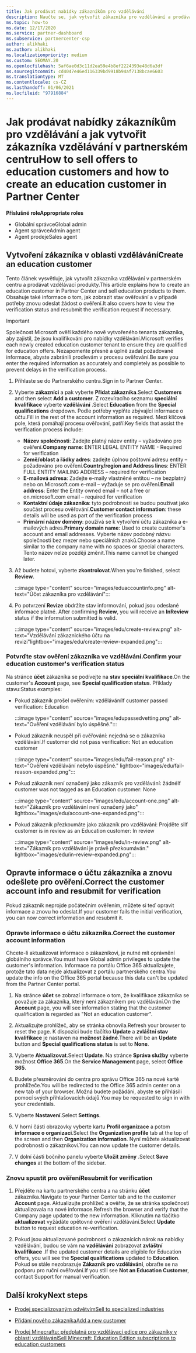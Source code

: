 ```yaml
---
title: Jak prodávat nabídky zákazníkům pro vzdělávání
description: Naučte se, jak vytvořit zákazníka pro vzdělávání a prodávat nabídky v partnerském centru. Zahrnuje potvrzení stavu ověření pro zákazníka ve vzdělávání.
ms.topic: how-to
ms.date: 12/17/2020
ms.service: partner-dashboard
ms.subservice: partnercenter-csp
author: alikhaki
ms.author: alikhaki
ms.localizationpriority: medium
ms.custom: SEOMAY.20
ms.openlocfilehash: 5af6ae0d3c11d2ea59e4b8ef2224393e48d6a3df
ms.sourcegitcommit: cd4047e46ed116339bd9918b94af7138bcae6603
ms.translationtype: MT
ms.contentlocale: cs-CZ
ms.lasthandoff: 01/06/2021
ms.locfileid: "97916884"
---
```

# <a name="how-to-sell-offers-to-education-customers-and-how-to-create-an-education-customer-in-partner-center"></a><span data-ttu-id="5cfc7-104">Jak prodávat nabídky zákazníkům pro vzdělávání a jak vytvořit zákazníka vzdělávání v partnerském centru</span><span class="sxs-lookup"><span data-stu-id="5cfc7-104">How to sell offers to education customers and how to create an education customer in Partner Center</span></span>


<span data-ttu-id="5cfc7-105">**Příslušné role**</span><span class="sxs-lookup"><span data-stu-id="5cfc7-105">**Appropriate roles**</span></span>

- <span data-ttu-id="5cfc7-106">Globální správce</span><span class="sxs-lookup"><span data-stu-id="5cfc7-106">Global admin</span></span>
- <span data-ttu-id="5cfc7-107">Agent správce</span><span class="sxs-lookup"><span data-stu-id="5cfc7-107">Admin agent</span></span>
- <span data-ttu-id="5cfc7-108">Agent prodeje</span><span class="sxs-lookup"><span data-stu-id="5cfc7-108">Sales agent</span></span>

## <a name="create-an-education-customer"></a><span data-ttu-id="5cfc7-109">Vytvoření zákazníka v oblasti vzdělávání</span><span class="sxs-lookup"><span data-stu-id="5cfc7-109">Create an education customer</span></span>

<span data-ttu-id="5cfc7-110">Tento článek vysvětluje, jak vytvořit zákazníka vzdělávání v partnerském centru a prodávat vzdělávací produkty.</span><span class="sxs-lookup"><span data-stu-id="5cfc7-110">This article explains how to create an education customer in Partner Center and sell education products to them.</span></span> <span data-ttu-id="5cfc7-111">Obsahuje také informace o tom, jak zobrazit stav ověřování a v případě potřeby znovu odeslat žádost o ověření.</span><span class="sxs-lookup"><span data-stu-id="5cfc7-111">It also covers how to view the verification status and resubmit the verification request if necessary.</span></span>

> [!IMPORTANT]
> <span data-ttu-id="5cfc7-112">Společnost Microsoft ověří každého nově vytvořeného tenanta zákazníka, aby zajistil, že jsou kvalifikováni pro nabídky vzdělávání.</span><span class="sxs-lookup"><span data-stu-id="5cfc7-112">Microsoft verifies each newly created education customer tenant to ensure they are qualified for education offers.</span></span>  <span data-ttu-id="5cfc7-113">Nezapomeňte přesně a úplně zadat požadované informace, abyste zabránili prodlevám v procesu ověřování.</span><span class="sxs-lookup"><span data-stu-id="5cfc7-113">Be sure you enter the required information as accurately and completely as possible to prevent delays in the verification process.</span></span>

1. <span data-ttu-id="5cfc7-114">Přihlaste se do Partnerského centra.</span><span class="sxs-lookup"><span data-stu-id="5cfc7-114">Sign in to Partner Center.</span></span>

2. <span data-ttu-id="5cfc7-115">Vyberte **zákazníci** a pak vyberte **Přidat zákazníka**.</span><span class="sxs-lookup"><span data-stu-id="5cfc7-115">Select **Customers** and then select **Add a customer**.</span></span> <span data-ttu-id="5cfc7-116">Z rozevíracího seznamu **speciální kvalifikace** vyberte **vzdělávání** .</span><span class="sxs-lookup"><span data-stu-id="5cfc7-116">Select **Education** from the **Special qualifications** dropdown.</span></span>  <span data-ttu-id="5cfc7-117">Podle potřeby vyplňte zbývající informace o účtu.</span><span class="sxs-lookup"><span data-stu-id="5cfc7-117">Fill in the rest of the account information as required.</span></span>  <span data-ttu-id="5cfc7-118">Mezi klíčová pole, která pomáhají procesu ověřování, patří:</span><span class="sxs-lookup"><span data-stu-id="5cfc7-118">Key fields that assist the verification process include:</span></span>

   - <span data-ttu-id="5cfc7-119">**Název společnosti**: Zadejte platný název entity – vyžadováno pro ověření.</span><span class="sxs-lookup"><span data-stu-id="5cfc7-119">**Company name**: ENTER LEGAL ENTITY NAME - Required for verification</span></span>
   - <span data-ttu-id="5cfc7-120">**Země/oblast a řádky adres**: zadejte úplnou poštovní adresu entity – požadováno pro ověření.</span><span class="sxs-lookup"><span data-stu-id="5cfc7-120">**Country/region and Address lines**: ENTER FULL ENTITY MAILING ADDRESS – required for verification</span></span>
   - <span data-ttu-id="5cfc7-121">**E-mailová adresa**: Zadejte e-maily vlastněné entitou – ne bezplatný nebo on.Microsoft.com e-mail – vyžaduje se pro ověření.</span><span class="sxs-lookup"><span data-stu-id="5cfc7-121">**Email address**:  Enter the Entity owned email – not a free or on.microsoft.com email – required for verification</span></span>
   - <span data-ttu-id="5cfc7-122">**Kontaktní údaje zákazníka**: tyto podrobnosti se budou používat jako součást procesu ověřování.</span><span class="sxs-lookup"><span data-stu-id="5cfc7-122">**Customer contact information**: these details will be used as part of the verification process</span></span>
   - <span data-ttu-id="5cfc7-123">**Primární název domény**: používá se k vytvoření účtu zákazníka a e-mailových adres.</span><span class="sxs-lookup"><span data-stu-id="5cfc7-123">**Primary domain name**:  Used to create customer's account and email addresses.</span></span>  <span data-ttu-id="5cfc7-124">Vyberte název podobný názvu společnosti bez mezer nebo speciálních znaků.</span><span class="sxs-lookup"><span data-stu-id="5cfc7-124">Choose a name similar to the company name with no spaces or special characters.</span></span>  <span data-ttu-id="5cfc7-125">Tento název nelze později změnit.</span><span class="sxs-lookup"><span data-stu-id="5cfc7-125">This name cannot be changed later.</span></span>

3. <span data-ttu-id="5cfc7-126">Až budete hotovi, vyberte **zkontrolovat**.</span><span class="sxs-lookup"><span data-stu-id="5cfc7-126">When you're finished, select **Review**.</span></span>

   :::image type="content" source="images/eduaccountinfo.png" alt-text="Účet zákazníka pro vzdělávání":::

4. <span data-ttu-id="5cfc7-128">Po potvrzení **Revize** obdržíte stav informování, pokud jsou odeslané informace platné. </span><span class="sxs-lookup"><span data-stu-id="5cfc7-128">After confirming **Review**, you will receive an **InReview** status if the information submitted is valid.</span></span> 

    :::image type="content" source="images/edu/create-review.png" alt-text="Vzdělávání zákaznického účtu na revizi"lightbox="images/edu/create-review-expanded.png":::

### <a name="confirm-your-education-customers-verification-status"></a><span data-ttu-id="5cfc7-130">Potvrďte stav ověření zákazníka ve vzdělávání.</span><span class="sxs-lookup"><span data-stu-id="5cfc7-130">Confirm your education customer's verification status</span></span>

<span data-ttu-id="5cfc7-131">Na stránce **účet** zákazníka se podívejte na **stav speciální kvalifikace**.</span><span class="sxs-lookup"><span data-stu-id="5cfc7-131">On the customer's **Account** page, see **Special qualification status**.</span></span>
<span data-ttu-id="5cfc7-132">Příklady stavu:</span><span class="sxs-lookup"><span data-stu-id="5cfc7-132">Status examples:</span></span>

- <span data-ttu-id="5cfc7-133">Pokud zákazník prošel ověřením: vzdělávání</span><span class="sxs-lookup"><span data-stu-id="5cfc7-133">If customer passed verification:  Education</span></span>

   :::image type="content" source="images/edupassedvetting.png" alt-text="Ověření vzdělávání bylo úspěšné.":::

- <span data-ttu-id="5cfc7-135">Pokud zákazník neuspěl při ověřování: nejedná se o zákazníka vzdělávání.</span><span class="sxs-lookup"><span data-stu-id="5cfc7-135">If customer did not pass verification:  Not an education customer</span></span>

   :::image type="content" source="images/edu/fail-reason.png" alt-text="Ověření vzdělávání nebylo úspěšné." lightbox="images/edu/fail-reason-expanded.png":::

- <span data-ttu-id="5cfc7-137">Pokud zákazník není označený jako zákazník pro vzdělávání: žádné</span><span class="sxs-lookup"><span data-stu-id="5cfc7-137">If customer was not tagged as an Education customer:  None</span></span>

   :::image type="content" source="images/edu/account-one.png" alt-text="Zákazník pro vzdělávání není označený jako" lightbox="images/edu/account-one-expanded.png":::

- <span data-ttu-id="5cfc7-139">Pokud zákazník přezkoumáte jako zákazník pro vzdělávání: Projděte si</span><span class="sxs-lookup"><span data-stu-id="5cfc7-139">If customer is in review as an Education customer: In review</span></span>

    :::image type="content" source="images/edu/in-review.png" alt-text="Zákazník pro vzdělávání je právě přezkoumáván." lightbox="images/edu/in-review-expanded.png":::

## <a name="correct-the-customer-account-info-and-resubmit-for-verification"></a><span data-ttu-id="5cfc7-141">Opravte informace o účtu zákazníka a znovu odešlete pro ověření.</span><span class="sxs-lookup"><span data-stu-id="5cfc7-141">Correct the customer account info and resubmit for verification</span></span>

<span data-ttu-id="5cfc7-142">Pokud zákazník neprojde počátečním ověřením, můžete si teď opravit informace a znovu ho odeslat.</span><span class="sxs-lookup"><span data-stu-id="5cfc7-142">If your customer fails the initial verification, you can now correct information and resubmit it.</span></span>

### <a name="correct-the-customer-account-information"></a><span data-ttu-id="5cfc7-143">Opravte informace o účtu zákazníka.</span><span class="sxs-lookup"><span data-stu-id="5cfc7-143">Correct the customer account information</span></span>

<span data-ttu-id="5cfc7-144">Chcete-li aktualizovat informace o zákazníkovi, je nutné mít oprávnění globálního správce.</span><span class="sxs-lookup"><span data-stu-id="5cfc7-144">You must have Global admin privileges to update the customer's information.</span></span> <span data-ttu-id="5cfc7-145">Informace na portálu Office 365 aktualizujete, protože tato data nejde aktualizovat z portálu partnerského centra.</span><span class="sxs-lookup"><span data-stu-id="5cfc7-145">You update the info on the Office 365 portal because this data can't be updated from the Partner Center portal.</span></span>

1. <span data-ttu-id="5cfc7-146">Na stránce **účet** se zobrazí informace o tom, že kvalifikace zákazníka se považuje za zákazníka, který není zákazníkem pro vzdělávání.</span><span class="sxs-lookup"><span data-stu-id="5cfc7-146">On the **Account** page, you will see information stating that the customer qualification is regarded as "Not an education customer".</span></span>

2. <span data-ttu-id="5cfc7-147">Aktualizujte prohlížeč, aby se stránka obnovila.</span><span class="sxs-lookup"><span data-stu-id="5cfc7-147">Refresh your browser to reset the page.</span></span> <span data-ttu-id="5cfc7-148">K dispozici bude tlačítko **Update** a **zvláštní stav kvalifikace** je nastaven na **možnost žádné**.</span><span class="sxs-lookup"><span data-stu-id="5cfc7-148">There will be an **Update** button and **Special qualifications status** is set to **None**.</span></span>

3. <span data-ttu-id="5cfc7-149">Vyberte **Aktualizovat**.</span><span class="sxs-lookup"><span data-stu-id="5cfc7-149">Select **Update**.</span></span> <span data-ttu-id="5cfc7-150">Na stránce **Správa služby** vyberte možnost **Office 365**.</span><span class="sxs-lookup"><span data-stu-id="5cfc7-150">On the **Service Management** page, select **Office 365**.</span></span>

4. <span data-ttu-id="5cfc7-151">Budete přesměrováni do centra pro správu Office 365 na nové kartě prohlížeče.</span><span class="sxs-lookup"><span data-stu-id="5cfc7-151">You will be redirected to the Office 365 admin center on a new tab of your browser.</span></span> <span data-ttu-id="5cfc7-152">Možná budete požádáni, abyste se přihlásili pomocí svých přihlašovacích údajů.</span><span class="sxs-lookup"><span data-stu-id="5cfc7-152">You may be requested to sign in with your credentials.</span></span>

5. <span data-ttu-id="5cfc7-153">Vyberte **Nastavení**.</span><span class="sxs-lookup"><span data-stu-id="5cfc7-153">Select **Settings**.</span></span>

6. <span data-ttu-id="5cfc7-154">V horní části obrazovky vyberte kartu **Profil organizace** a potom **informace o organizaci**.</span><span class="sxs-lookup"><span data-stu-id="5cfc7-154">Select the **Organization profile** tab at the top of the screen and then **Organization information**.</span></span> <span data-ttu-id="5cfc7-155">Nyní můžete aktualizovat podrobnosti o zákazníkovi.</span><span class="sxs-lookup"><span data-stu-id="5cfc7-155">You can now update the customer details.</span></span>

7. <span data-ttu-id="5cfc7-156">V dolní části bočního panelu vyberte **Uložit změny** .</span><span class="sxs-lookup"><span data-stu-id="5cfc7-156">Select **Save changes** at the bottom of the sidebar.</span></span>  

### <a name="resubmit-for-verification"></a><span data-ttu-id="5cfc7-157">Znovu spustit pro ověření</span><span class="sxs-lookup"><span data-stu-id="5cfc7-157">Resubmit for verification</span></span>

1. <span data-ttu-id="5cfc7-158">Přejděte na kartu partnerského centra a na stránku **účet** zákazníka.</span><span class="sxs-lookup"><span data-stu-id="5cfc7-158">Navigate to your Partner Center tab and to the customer **Account** page.</span></span> <span data-ttu-id="5cfc7-159">Aktualizujte prohlížeč a ověřte, že se stránka společnosti aktualizovala na nové informace.</span><span class="sxs-lookup"><span data-stu-id="5cfc7-159">Refresh the browser and verify that the Company page updated to the new information.</span></span> <span data-ttu-id="5cfc7-160">Kliknutím na tlačítko **aktualizovat** vyžádáte opětovné ověření vzdělávání.</span><span class="sxs-lookup"><span data-stu-id="5cfc7-160">Select **Update** button to request education re-verification.</span></span>

2. <span data-ttu-id="5cfc7-161">Pokud jsou aktualizované podrobnosti o zákaznících nárok na nabídky vzdělávání, budou se vám na **vzdělávání** zobrazovat **zvláštní kvalifikace** .</span><span class="sxs-lookup"><span data-stu-id="5cfc7-161">If the updated customer details are eligible for Education offers, you will see the **Special qualifications** updated to **Education**.</span></span> <span data-ttu-id="5cfc7-162">Pokud se stále nezobrazuje **Zákazník pro vzdělávání**, obraťte se na podporu pro ruční ověřování.</span><span class="sxs-lookup"><span data-stu-id="5cfc7-162">If you still see **Not an Education Customer**, contact Support for manual verification.</span></span>

## <a name="next-steps"></a><span data-ttu-id="5cfc7-163">Další kroky</span><span class="sxs-lookup"><span data-stu-id="5cfc7-163">Next steps</span></span>

- [<span data-ttu-id="5cfc7-164">Prodej specializovaným odvětvím</span><span class="sxs-lookup"><span data-stu-id="5cfc7-164">Sell to specialized industries</span></span>](get-special-pricing-for-offers.md)

- [<span data-ttu-id="5cfc7-165">Přidání nového zákazníka</span><span class="sxs-lookup"><span data-stu-id="5cfc7-165">Add a new customer</span></span>](add-a-new-customer.md)

- [<span data-ttu-id="5cfc7-166">Prodej Minecraftu: předplatná pro vzdělávací edice pro zákazníky v oblasti vzdělávání</span><span class="sxs-lookup"><span data-stu-id="5cfc7-166">Sell Minecraft: Education Edition subscriptions to education customers</span></span>](minecraft-subscriptions.md)
